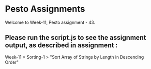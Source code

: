 # Pesto Assignments  

Welcome to Week-11, Pesto assignment - 43.

## Please run the script.js to see the assignment output, as described in assignment :
Week-11 > Sorting-1 > "Sort Array of Strings by Length in Descending Order"